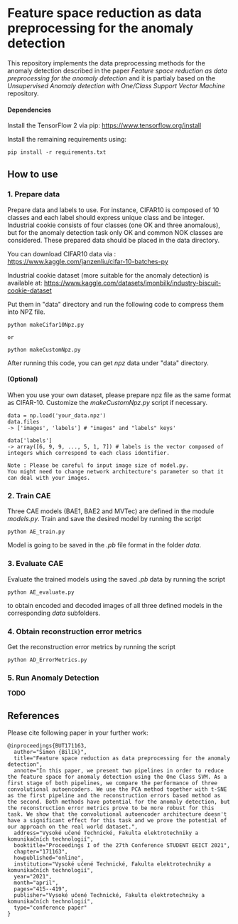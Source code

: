 # Feature space reduction as data preprocessing for the anomaly detection

This repository implements the data preprocessing methods for the anomaly detection described in the paper *Feature space reduction as data preprocessing for the anomaly detection* and it is partialy based on the *Unsupervised Anomaly detection with One/Class Support Vector Machine* repository.

#### Dependencies
Install the TensorFlow 2 via pip: https://www.tensorflow.org/install

Install the remaining requirements using:
```
pip install -r requirements.txt
```

## How to use
### 1. Prepare data
Prepare data and labels to use. For instance, CIFAR10 is composed of 10 classes and each label should express unique class and be integer. Industrial cookie consists of four classes (one OK and three anomalous), but for the anomaly detection task only OK and common NOK classes are considered. These prepared data should be placed in the data directory.

You can download CIFAR10 data via :  
https://www.kaggle.com/janzenliu/cifar-10-batches-py

Industrial cookie dataset (more suitable for the anomaly detection) is available at:
https://www.kaggle.com/datasets/imonbilk/industry-biscuit-cookie-dataset

Put them in "data" directory and run the following code to compress them into NPZ file.
```
python makeCifar10Npz.py

or

python makeCustomNpz.py
```
After running this code, you can get *npz* data under "data" directory.


#### (Optional)
When you use your own dataset, please prepare npz file as the same format as CIFAR-10. Customize the *makeCustomNpz.py* script if necessary.
```
data = np.load('your_data.npz')
data.files
-> ['images', 'labels'] # "images" and "labels" keys'

data['labels']
-> array([6, 9, 9, ..., 5, 1, 7]) # labels is the vector composed of integers which correspond to each class identifier.

Note : Please be careful fo input image size of model.py.
You might need to change network architecture's parameter so that it can deal with your images.
```


### 2. Train CAE
Three CAE models (BAE1, BAE2 and MVTec) are defined in the module *models.py*. Train and save the desired model by running the script
```
python AE_train.py
```
Model is going to be saved in the *.pb* file format in the folder *data*.


### 3. Evaluate CAE
Evaluate the trained models using the saved *.pb* data by running the script
```
python AE_evaluate.py
```
to obtain encoded and decoded images of all three defined models in the corresponding *data* subfolders.


### 4. Obtain reconstruction error metrics
Get the reconstruction error metrics by running the script
```
python AD_ErrorMetrics.py
```

### 5. Run Anomaly Detection
**TODO**

## References

Please cite following paper in your further work:

```
@inproceedings{BUT171163,
  author="Šimon {Bilík}",
  title="Feature space reduction as data preprocessing for the anomaly detection",
  annote="In this paper, we present two pipelines in order to reduce the feature space for anomaly detection using the One Class SVM. As a first stage of both pipelines, we compare the performance of three convolutional autoencoders. We use the PCA method together with t-SNE as the first pipeline and the reconstruction errors based method as the second. Both methods have potential for the anomaly detection, but the reconstruction error metrics prove to be more robust for this task. We show that the convolutional autoencoder architecture doesn't have a significant effect for this task and we prove the potential of our approach on the real world dataset.",
  address="Vysoké učené Technické, Fakulta elektrotechniky a komunikačních technologií",
  booktitle="Proceedings I of the 27th Conference STUDENT EEICT 2021",
  chapter="171163",
  howpublished="online",
  institution="Vysoké učené Technické, Fakulta elektrotechniky a komunikačních technologií",
  year="2021",
  month="april",
  pages="415--419",
  publisher="Vysoké učené Technické, Fakulta elektrotechniky a komunikačních technologií",
  type="conference paper"
}
```
